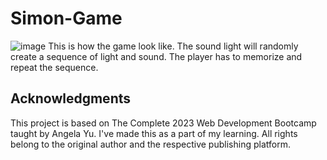 # Simon-Game
![image](https://user-images.githubusercontent.com/77297529/214702082-f950670e-8230-4991-964f-c78f4a44236e.png)
This is how the game look like. The sound light will randomly create a sequence of light and sound. The player has to memorize and repeat the sequence.
## Acknowledgments
This project is based on The Complete 2023 Web Development Bootcamp taught by Angela Yu. I've made this as a part of my learning. All rights belong to the original author and the respective publishing platform.
